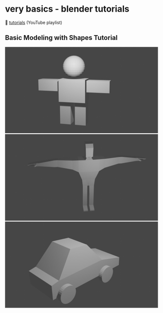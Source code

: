 # very basics - blender tutorials

:link: [tutorials](https://www.youtube.com/playlist?list=PLn3ukorJv4vtUy-we5PXaR7V5P7YXUlHf) (YouTube playlist)

## Basic Modeling with Shapes Tutorial

![Basic shapes model](images/basics.png)
![Basic modeling](images/modeling.png)
![Model a simple car](images/model-simple-car.png)
